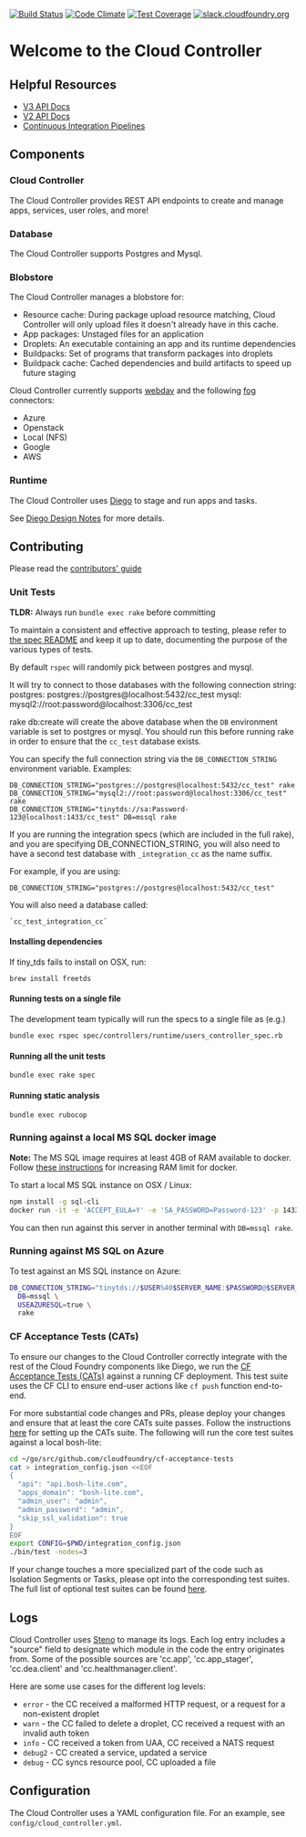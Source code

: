 [![Build Status](https://travis-ci.org/cloudfoundry/cloud_controller_ng.png)](https://travis-ci.org/cloudfoundry/cloud_controller_ng)
[![Code Climate](https://codeclimate.com/github/cloudfoundry/cloud_controller_ng.png)](https://codeclimate.com/github/cloudfoundry/cloud_controller_ng)
[![Test Coverage](https://codeclimate.com/repos/51c3523bf3ea005a650124e6/badges/da59f8dc2c9862d749c6/coverage.png)](https://codeclimate.com/repos/51c3523bf3ea005a650124e6/feed)
[![slack.cloudfoundry.org](https://slack.cloudfoundry.org/badge.svg)](https://cloudfoundry.slack.com/messages/capi/)

# Welcome to the Cloud Controller

## Helpful Resources

* [V3 API Docs](http://v3-apidocs.cloudfoundry.org)
* [V2 API Docs](http://apidocs.cloudfoundry.org)
* [Continuous Integration Pipelines](https://capi.ci.cf-app.com)

## Components

### Cloud Controller

The Cloud Controller provides REST API endpoints to create and manage apps, services, user roles, and more!

### Database

The Cloud Controller supports Postgres and Mysql.

### Blobstore

The Cloud Controller manages a blobstore for:

* Resource cache: During package upload resource matching, Cloud Controller will only upload files it doesn't already have in this cache.
* App packages: Unstaged files for an application
* Droplets: An executable containing an app and its runtime dependencies
* Buildpacks: Set of programs that transform packages into droplets
* Buildpack cache: Cached dependencies and build artifacts to speed up future staging
 
Cloud Controller currently supports [webdav](http://www.webdav.org/) and the following [fog](http://fog.io) connectors: 

* Azure
* Openstack
* Local (NFS)
* Google
* AWS

### Runtime

The Cloud Controller uses [Diego](https://github.com/cloudfoundry/diego-release) to stage and run apps and tasks.

See [Diego Design Notes](https://github.com/cloudfoundry/diego-design-notes) for more details.

## Contributing

Please read the [contributors' guide](https://github.com/cloudfoundry/cloud_controller_ng/blob/master/CONTRIBUTING.md)

### Unit Tests
**TLDR:** Always run `bundle exec rake` before committing

To maintain a consistent and effective approach to testing, please refer to [the spec README](spec/README.md) and
keep it up to date, documenting the purpose of the various types of tests.

By default `rspec` will randomly pick between postgres and mysql.

It will try to connect to those databases with the following connection string:
postgres: postgres://postgres@localhost:5432/cc_test
mysql: mysql2://root:password@localhost:3306/cc_test

rake db:create will create the above database when the `DB` environment variable is set to postgres or mysql.
You should run this before running rake in order to ensure that the `cc_test` database exists.

You can specify the full connection string via the `DB_CONNECTION_STRING`
environment variable. Examples:

    DB_CONNECTION_STRING="postgres://postgres@localhost:5432/cc_test" rake
    DB_CONNECTION_STRING="mysql2://root:password@localhost:3306/cc_test" rake
    DB_CONNECTION_STRING="tinytds://sa:Password-123@localhost:1433/cc_test" DB=mssql rake

If you are running the integration specs (which are included in the full rake),
and you are specifying DB_CONNECTION_STRING, you will also
need to have a second test database with `_integration_cc` as the name suffix.

For example, if you are using:

    DB_CONNECTION_STRING="postgres://postgres@localhost:5432/cc_test"

You will also need a database called:

    `cc_test_integration_cc`

#### Installing dependencies

If tiny_tds fails to install on OSX, run:

    brew install freetds

#### Running tests on a single file

The development team typically will run the specs to a single file as (e.g.)

    bundle exec rspec spec/controllers/runtime/users_controller_spec.rb

#### Running all the unit tests

    bundle exec rake spec

#### Running static analysis

    bundle exec rubocop
   
### Running against a local MS SQL docker image

**Note:** The MS SQL image requires at least 4GB of RAM available to docker.
Follow [these instructions](https://docs.microsoft.com/en-us/sql/linux/sql-server-linux-setup-docker) for increasing RAM limit for docker.

To start a local MS SQL instance on OSX / Linux:

```sh
npm install -g sql-cli
docker run -it -e 'ACCEPT_EULA=Y' -e 'SA_PASSWORD=Password-123' -p 1433:1433 microsoft/mssql-server-linux
```

You can then run against this server in another terminal with `DB=mssql rake`.

### Running against MS SQL on Azure

To test against an MS SQL instance on Azure:

```sh
DB_CONNECTION_STRING="tinytds://$USER%40$SERVER_NAME:$PASSWORD@$SERVER_NAME.database.windows.net:1433/$DB_NAME" \
  DB=mssql \
  USEAZURESQL=true \
  rake
```

### CF Acceptance Tests (CATs)

To ensure our changes to the Cloud Controller correctly integrate with the rest of the Cloud Foundry components like Diego,
we run the [CF Acceptance Tests (CATs)](https://github.com/cloudfoundry/cf-acceptance-tests) against a running CF deployment.
This test suite uses the CF CLI to ensure end-user actions like `cf push` function end-to-end.

For more substantial code changes and PRs, please deploy your changes and ensure that at least the core CATs suite passes.
Follow the instructions [here](https://github.com/cloudfoundry/cf-acceptance-tests#test-setup) for setting up the CATs suite.
The following will run the core test suites against a local bosh-lite:

```bash
cd ~/go/src/github.com/cloudfoundry/cf-acceptance-tests
cat > integration_config.json <<EOF
{
  "api": "api.bosh-lite.com",
  "apps_domain": "bosh-lite.com",
  "admin_user": "admin",
  "admin_password": "admin",
  "skip_ssl_validation": true
}
EOF
export CONFIG=$PWD/integration_config.json
./bin/test -nodes=3
```

If your change touches a more specialized part of the code such as Isolation Segments or Tasks,
please opt into the corresponding test suites.
The full list of optional test suites can be found [here](https://github.com/cloudfoundry/cf-acceptance-tests#test-configuration).

## Logs

Cloud Controller uses [Steno](http://github.com/cloudfoundry/steno) to manage its logs.
Each log entry includes a "source" field to designate which module in the code the
entry originates from.  Some of the possible sources are 'cc.app', 'cc.app_stager',
'cc.dea.client' and 'cc.healthmanager.client'.

Here are some use cases for the different log levels:
* `error` - the CC received a malformed HTTP request, or a request for a non-existent droplet
* `warn` - the CC failed to delete a droplet, CC received a request with an invalid auth token
* `info` - CC received a token from UAA, CC received a NATS request
* `debug2` - CC created a service, updated a service
* `debug` - CC syncs resource pool, CC uploaded a file

## Configuration

The Cloud Controller uses a YAML configuration file. For an example, see `config/cloud_controller.yml`.

